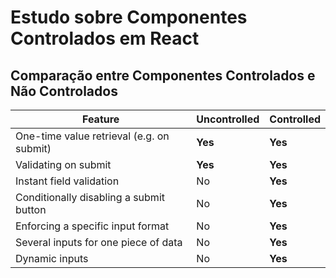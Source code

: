 # Estudo sobre Componentes Controlados em React

## Comparação entre Componentes Controlados e Não Controlados

| Feature | Uncontrolled | Controlled |
|---------|--------------|------------|
| One-time value retrieval (e.g. on submit) | **Yes** | **Yes** |
| Validating on submit | **Yes** | **Yes** |
| Instant field validation | No | **Yes** |
| Conditionally disabling a submit button | No | **Yes** |
| Enforcing a specific input format | No | **Yes** |
| Several inputs for one piece of data | No | **Yes** |
| Dynamic inputs | No | **Yes** |
